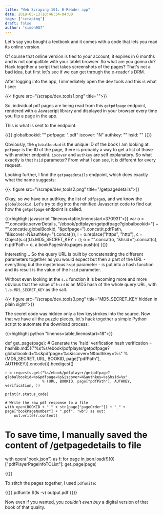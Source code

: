 ```yaml
---
title: "Web Scraping 101: E-Reader app"
date: 2019-05-13T10:46:34-04:00
tags: ["scraping"]
draft: false
author: "simon987"
---
```


Let's say you bought a textbook and it comes with
a code that lets you read its online version.

Of course that online version is tied to your account, it expires in 6 months and
is not compatible with your tablet browser. So what are you gonna do? Hack together a script
that takes screenshots of the pages? That's not a bad idea, but first let's see if we can
get through the e-reader's DRM.

After logging into the app, I immediately open the dev tools and this is what I see:

{{< figure src="/scrape/dev_tools1.png" title="">}}

So, individual pdf pages are being read from this `getpdfpage` endpoint, rendered with a Javascript library and displayed in your browser
every time you flip a page in the app.

This is what is sent to the endpoint:

{{<highlight javascript >}}
globalbookid: "<hash>"
pdfpage: "<hash>.pdf"
iscover: "N"
authkey: "<hash>"
hsid: "<hash>"
{{</highlight>}}

Obviously, the `globalbookid` is the unique ID of the book I am looking at. `pdfpage` is the ID of the page, there is
probably a way to get a list of those with another endpoint. `iscover` and `authkey` are self explanatory. So what exactly is
that `hsid` parameter? From what I can see, it is different for every request. 

Looking further, I find the `getpagedetails` endpoint, which does exactly what the name suggests:

{{< figure src="/scrape/dev_tools2.png" title="/getpagedetails">}}

Okay, so we have our authkey, the list of `pdfpage`s, and we know the `globalbookid`. Let's try to dig into the minified Javascript
code to find out how the `getpdfpage` endpoint is called.

{{<highlight javascript "linenos=table,linenostart=370931">}}
var o = "".concat(e.serverDetails, "/ebook/pdfplayer/getpdfpage?globalbookid=") + "".concat(e.globalBookId, "&pdfpage=").concat(t.pdfPath, "&iscover=N&authkey=").concat(r),
	i = o.replace("https", "http"),
	c = Object(s.c)(l.b.MD5_SECRET_KEY + i);
o = "".concat(o, "&hsid=").concat(c), n.pdfPath = o, a.bookPagesInfo.pages.push(n)
{{</highlight>}}

Interesting... So the query URL is built by concatenating the different parameters together as you would expect but then a part of the 
URL - everything but the mysterious `hsid` parameter - is put into a hash function and its result is the value of the `hsid` parameter.

Without even looking at the `s.c` function it is becoming more and more obvious that the value of `hsid` is an MD5 hash of the whole query URL,
with `l.b.MD5_SECRET_KEY` as the salt. 

{{< figure src="/scrape/dev_tools3.png" title="MD5_SECRET_KEY hidden in plain sight">}}

The secret code was hidden only a few keystrokes into the source. Now that we have all the puzzle pieces,
 let's hack together a simple Python script to automate the download process: 

{{<highlight python "linenos=table,linenostart=18">}}

def get_page(page):
	# Generate the 'hsid' verification hash
    verification = hashlib.md5(("%s%s/ebook/pdfplayer/getpdfpage?globalbookid=%s&pdfpage=%s&iscover=N&authkey=%s" 
							   % (MD5_SECRET, URL, BOOKID, page["pdfPath"], AUTHKEY)).encode()).hexdigest()

    r = requests.get("%s/ebook/pdfplayer/getpdfpage?globalbookid=%s&pdfpage=%s&iscover=N&authkey=%s&hsid=%s"
                     % (URL, BOOKID, page["pdfPath"], AUTHKEY, verification, ))

    print(r.status_code)

	# Write the raw pdf response to a file
    with open(BOOKID + "_" + str(page["pageOrder"]) + "_" + page["bookPageNumber"] + ".pdf", "wb") as out:
        out.write(r.content)

# To save time, I manually saved the content of /getpagedetails to file
with open("book.json") as f:
    for page in json.load(f)[0]["pdfPlayerPageInfoTOList"]:
        get_page(page)

{{</highlight>}}

To stitch the pages together, I used `pdfunite`:

{{<highlight bash >}}
pdfunite $(ls -v) output.pdf
{{</highlight>}}

Now even if you wanted, you *couldn't even buy* a digital version of that book of that quality.
